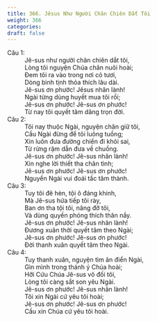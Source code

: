 ```yaml
---
title: 366. Jêsus Như Người Chăn Chiên Dắt Tôi
weight: 366
categories: 
draft: false
---
```

<dl><dt>Câu 1:</dt><dd data-verse="1">Jê-sus như người chăn chiên dắt tôi, <br/>Lòng tôi nguyện Chúa chăn nuôi hoài; <br/>Đem tôi ra vào trong nơi cỏ tươi, <br/>Dòng bình tịnh thỏa thích lâu dài. <br/>Jê-sus ơn phước! Jêsus nhân lành! <br/>Ngài từng dùng huyết mua tôi rồi; <br/>Jê-sus ơn phước! Jê-sus ơn phước! <br/>Từ nay tôi quyết tâm dâng trọn đời. </dd><dt>Câu 2:</dt><dd data-verse="2">Tôi nay thuộc Ngài, nguyện chăn giữ tôi, <br/>Cầu Ngài đừng để tôi luông tuồng; <br/>Xin luôn đưa đường chiến đi khỏi sai, <br/>Từ rừng rậm dẫn đưa về chuồng. <br/>Jê-sus ơn phước! Jê-sus nhân lành! <br/>Xin nghe lời thiết tha chân tình; <br/>Jê-sus ơn phước! Jê-sus ơn phước! <br/>Nguyền Ngài vui đoái tấc tâm thành. </dd><dt>Câu 3:</dt><dd data-verse="3">Tuy tôi đê hèn, tội ô đáng khinh, <br/>Mà Jê-sus hứa tiếp tôi rày, <br/>Ban ơn tha tội tôi, nâng đỡ tôi, <br/>Và dùng quyền phóng thích thân nầy. <br/>Jê-sus ơn phước! Jê-sus nhân lành! <br/>Đương xuân thời quyết tâm theo Ngài; <br/>Jê-sus ơn phước! Jê-sus ơn phước! <br/>Đời thanh xuân quyết tâm theo Ngài. </dd><dt>Câu 4:</dt><dd data-verse="4">Tuy thanh xuân, nguyện tìm ân điển Ngài, <br/>Gìn mình trong thánh ý Chúa hoài; <br/>Hỡi Cứu Chúa Jê-sus vô đối tôi, <br/>Lòng tôi càng sắt son yêu Ngài. <br/>Jê-sus ơn phước! Jê-sus nhân lành! <br/>Tôi xin Ngài cứ yêu tôi hoài; <br/>Jê-sus ơn phước! Jê-sus ơn phước! <br/>Cầu xin Chúa cứ yêu tôi hoài. </dd></dl>